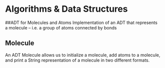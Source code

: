 # Algorithms & Data Structures

##ADT for Molecules and Atoms
Implementation of an ADT that represents a molecule – i.e. a group of atoms connected by bonds

## Molecule
An ADT Molecule allows us to initialize a molecule, add atoms to a molecule, and print a String representation of a molecule in two different formats.
